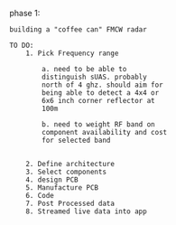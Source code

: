 phase 1:

    building a "coffee can" FMCW radar

    TO DO:
        1. Pick Frequency range
        
            a. need to be able to
            distinguish sUAS. probably
            north of 4 ghz. should aim for
            being able to detect a 4x4 or
            6x6 inch corner reflector at 
            100m
            
            b. need to weight RF band on 
            component availability and cost 
            for selected band
            
            
        2. Define architecture
        3. Select components 
        4. design PCB
        5. Manufacture PCB
        6. Code
        7. Post Processed data 
        8. Streamed live data into app

